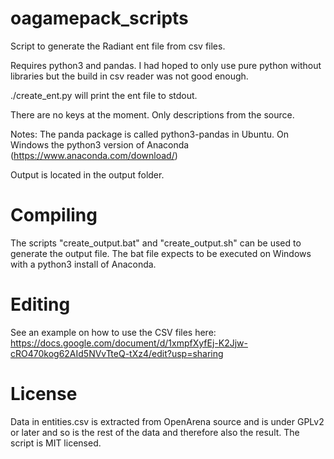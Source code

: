 # oagamepack_scripts
Script to generate the Radiant ent file from csv files.

Requires python3 and pandas.
I had hoped to only use pure python without libraries but the build in csv reader was not good enough.


./create_ent.py will print the ent file to stdout.

There are no keys at the moment. Only descriptions from the source.

Notes:
The panda package is called python3-pandas in Ubuntu.
On Windows the python3 version of Anaconda (https://www.anaconda.com/download/)

Output is located in the output folder.

# Compiling
The scripts "create_output.bat" and "create_output.sh" can be used to generate the output file. The bat file expects to be executed on Windows with a python3 install of Anaconda.

# Editing
See an example on how to use the CSV files here: https://docs.google.com/document/d/1xmpfXyfEj-K2Jjw-cRO470kog62AId5NVvTteQ-tXz4/edit?usp=sharing

# License
Data in entities.csv is extracted from OpenArena source and is under GPLv2 or later and so is the rest of the data and therefore also the result.
The script is MIT licensed.
